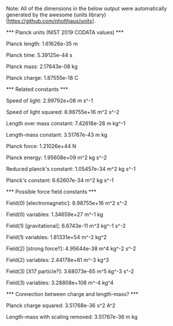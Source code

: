 Note: All of the dimensions in the below output were automatically generated by the awesome (units library)[https://github.com/nholthaus/units].

*** Planck units (NIST 2019 CODATA values) ***


Planck length: 1.61626e-35 m


Planck time: 5.39125e-44 s


Planck mass: 2.17643e-08 kg


Planck charge: 1.87555e-18 C


*** Related constants ***


Speed of light: 2.99792e+08 m s^-1


Speed of light squared: 8.98755e+16 m^2 s^-2


Length over mass constant: 7.42616e-28 m kg^-1


Length-mass constant: 3.51767e-43 m kg


Planck force: 1.21026e+44 N


Planck energy: 1.95608e+09 m^2 kg s^-2


Reduced planck's constant: 1.05457e-34 m^2 kg s^-1


Planck's constant: 6.62607e-34 m^2 kg s^-1


*** Possible force field constants ***


Field(0) [electromagnetic]: 8.98755e+16 m^2 s^-2


Field(0) variables: 1.34659e+27 m^-1 kg


Field(1) [gravitational]: 6.6743e-11 m^3 kg^-1 s^-2


Field(1) variables: 1.81331e+54 m^-2 kg^2


Field(2) [strong force?]: 4.95644e-38 m^4 kg^-2 s^-2


Field(2) variables: 2.44178e+81 m^-3 kg^3


Field(3) [X17 particle?]: 3.68073e-65 m^5 kg^-3 s^-2


Field(3) variables: 3.28808e+108 m^-4 kg^4


*** Connection between charge and length-mass? ***


Planck charge squared: 3.51768e-36 s^2 A^2


Length-mass with scaling removed: 3.51767e-36 m kg

